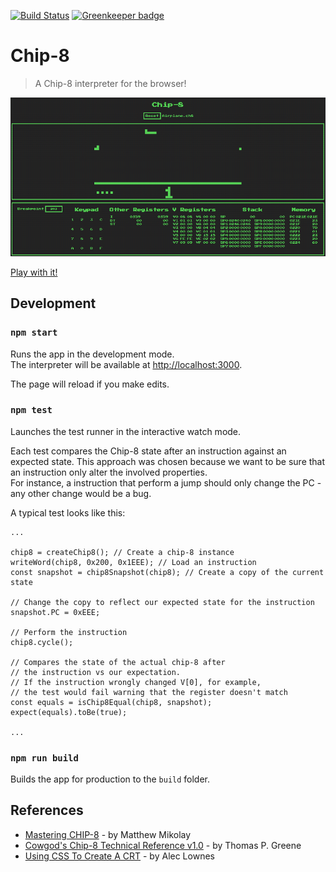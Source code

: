 [![Build Status](https://travis-ci.org/leandrogaspar/chip8.svg?branch=master)](https://travis-ci.org/leandrogaspar/chip8) [![Greenkeeper badge](https://badges.greenkeeper.io/leandrogaspar/chip8.svg)](https://greenkeeper.io/)

# Chip-8
> A Chip-8 interpreter for the browser!

[![Chip8 Screenshot](doc/chip8.png)](https://leandrogaspar.github.io/chip8/)

[Play with it!](https://leandrogaspar.github.io/chip8/)

## Development

### `npm start`

Runs the app in the development mode.<br>
The interpreter will be available at [http://localhost:3000](http://localhost:3000).

The page will reload if you make edits.<br>

### `npm test`

Launches the test runner in the interactive watch mode.<br>

Each test compares the Chip-8 state after an instruction against an expected state. This approach was chosen because we want to be sure that an instruction only alter the involved properties.<br>
For instance, a instruction that perform a jump should only change the PC - any other change would be a bug.

A typical test looks like this:

```code
...

chip8 = createChip8(); // Create a chip-8 instance
writeWord(chip8, 0x200, 0x1EEE); // Load an instruction
const snapshot = chip8Snapshot(chip8); // Create a copy of the current state

// Change the copy to reflect our expected state for the instruction
snapshot.PC = 0xEEE;

// Perform the instruction
chip8.cycle();

// Compares the state of the actual chip-8 after
// the instruction vs our expectation.
// If the instruction wrongly changed V[0], for example,
// the test would fail warning that the register doesn't match
const equals = isChip8Equal(chip8, snapshot);
expect(equals).toBe(true);

...
```

### `npm run build`

Builds the app for production to the `build` folder.<br>

## References
* [Mastering CHIP-8](http://mattmik.com/files/chip8/mastering/chip8.html) - by Matthew Mikolay
* [Cowgod's Chip-8 Technical Reference v1.0](http://devernay.free.fr/hacks/chip8/C8TECH10.HTM) - by Thomas P. Greene
* [Using CSS To Create A CRT](http://aleclownes.com/2017/02/01/crt-display.html) - by Alec Lownes
